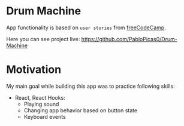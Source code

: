 # Drum Machine 
App functionality is based on ` user stories ` from [freeCodeCamp](https://www.freecodecamp.org/learn/front-end-development-libraries/front-end-development-libraries-projects/build-a-drum-machine).

Here you can see project live: https://github.com/PabloPicas0/Drum-Machine

# Motivation
My main goal while building this app was to practice following skills:
- React, React Hooks:
   - Playing sound
   - Changing app behavior based on button state 
   - Keyboard events
